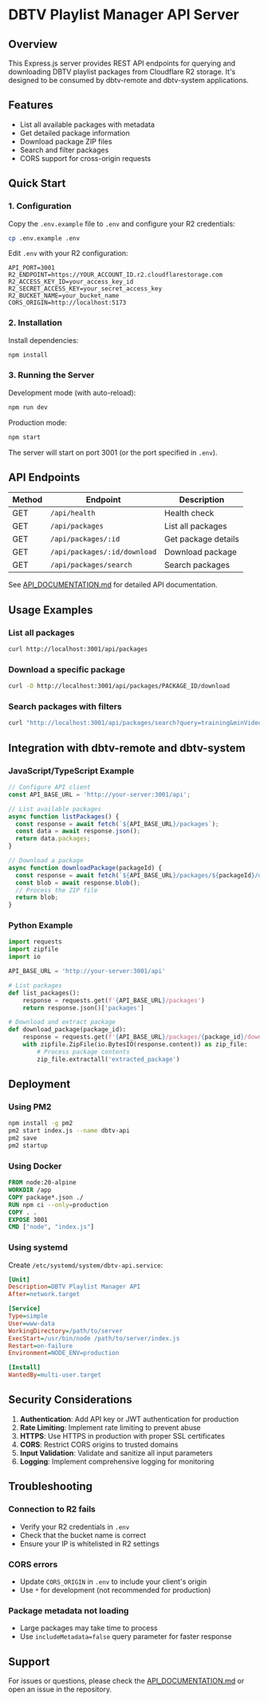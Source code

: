 # DBTV Playlist Manager API Server

## Overview
This Express.js server provides REST API endpoints for querying and downloading DBTV playlist packages from Cloudflare R2 storage. It's designed to be consumed by dbtv-remote and dbtv-system applications.

## Features
- List all available packages with metadata
- Get detailed package information
- Download package ZIP files
- Search and filter packages
- CORS support for cross-origin requests

## Quick Start

### 1. Configuration
Copy the `.env.example` file to `.env` and configure your R2 credentials:

```bash
cp .env.example .env
```

Edit `.env` with your R2 configuration:
```env
API_PORT=3001
R2_ENDPOINT=https://YOUR_ACCOUNT_ID.r2.cloudflarestorage.com
R2_ACCESS_KEY_ID=your_access_key_id
R2_SECRET_ACCESS_KEY=your_secret_access_key
R2_BUCKET_NAME=your_bucket_name
CORS_ORIGIN=http://localhost:5173
```

### 2. Installation
Install dependencies:
```bash
npm install
```

### 3. Running the Server

Development mode (with auto-reload):
```bash
npm run dev
```

Production mode:
```bash
npm start
```

The server will start on port 3001 (or the port specified in `.env`).

## API Endpoints

| Method | Endpoint | Description |
|--------|----------|-------------|
| GET | `/api/health` | Health check |
| GET | `/api/packages` | List all packages |
| GET | `/api/packages/:id` | Get package details |
| GET | `/api/packages/:id/download` | Download package |
| GET | `/api/packages/search` | Search packages |

See [API_DOCUMENTATION.md](./API_DOCUMENTATION.md) for detailed API documentation.

## Usage Examples

### List all packages
```bash
curl http://localhost:3001/api/packages
```

### Download a specific package
```bash
curl -O http://localhost:3001/api/packages/PACKAGE_ID/download
```

### Search packages with filters
```bash
curl "http://localhost:3001/api/packages/search?query=training&minVideos=10"
```

## Integration with dbtv-remote and dbtv-system

### JavaScript/TypeScript Example
```javascript
// Configure API client
const API_BASE_URL = 'http://your-server:3001/api';

// List available packages
async function listPackages() {
  const response = await fetch(`${API_BASE_URL}/packages`);
  const data = await response.json();
  return data.packages;
}

// Download a package
async function downloadPackage(packageId) {
  const response = await fetch(`${API_BASE_URL}/packages/${packageId}/download`);
  const blob = await response.blob();
  // Process the ZIP file
  return blob;
}
```

### Python Example
```python
import requests
import zipfile
import io

API_BASE_URL = 'http://your-server:3001/api'

# List packages
def list_packages():
    response = requests.get(f'{API_BASE_URL}/packages')
    return response.json()['packages']

# Download and extract package
def download_package(package_id):
    response = requests.get(f'{API_BASE_URL}/packages/{package_id}/download')
    with zipfile.ZipFile(io.BytesIO(response.content)) as zip_file:
        # Process package contents
        zip_file.extractall('extracted_package')
```

## Deployment

### Using PM2
```bash
npm install -g pm2
pm2 start index.js --name dbtv-api
pm2 save
pm2 startup
```

### Using Docker
```dockerfile
FROM node:20-alpine
WORKDIR /app
COPY package*.json ./
RUN npm ci --only=production
COPY . .
EXPOSE 3001
CMD ["node", "index.js"]
```

### Using systemd
Create `/etc/systemd/system/dbtv-api.service`:
```ini
[Unit]
Description=DBTV Playlist Manager API
After=network.target

[Service]
Type=simple
User=www-data
WorkingDirectory=/path/to/server
ExecStart=/usr/bin/node /path/to/server/index.js
Restart=on-failure
Environment=NODE_ENV=production

[Install]
WantedBy=multi-user.target
```

## Security Considerations

1. **Authentication**: Add API key or JWT authentication for production
2. **Rate Limiting**: Implement rate limiting to prevent abuse
3. **HTTPS**: Use HTTPS in production with proper SSL certificates
4. **CORS**: Restrict CORS origins to trusted domains
5. **Input Validation**: Validate and sanitize all input parameters
6. **Logging**: Implement comprehensive logging for monitoring

## Troubleshooting

### Connection to R2 fails
- Verify your R2 credentials in `.env`
- Check that the bucket name is correct
- Ensure your IP is whitelisted in R2 settings

### CORS errors
- Update `CORS_ORIGIN` in `.env` to include your client's origin
- Use `*` for development (not recommended for production)

### Package metadata not loading
- Large packages may take time to process
- Use `includeMetadata=false` query parameter for faster response

## Support
For issues or questions, please check the [API_DOCUMENTATION.md](./API_DOCUMENTATION.md) or open an issue in the repository.